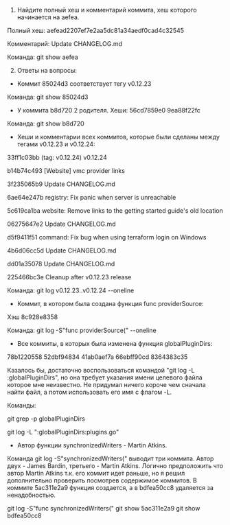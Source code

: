 1. Найдите полный хеш и комментарий коммита, хеш которого начинается на aefea.

Полный хеш: aefead2207ef7e2aa5dc81a34aedf0cad4c32545

Комментарий: Update CHANGELOG.md

Команда: git show aefea

2. Ответы на вопросы:

- Коммит 85024d3 соответствует тегу v0.12.23

Команда: git show 85024d3

- У коммита b8d720 2 родителя. Хеши: 56cd7859e0 9ea88f22fc

Команда: git show b8d720

- Хеши и комментарии всех коммитов, которые были сделаны между тегами v0.12.23 и v0.12.24:

33ff1c03bb (tag: v0.12.24) v0.12.24

b14b74c493 [Website] vmc provider links

3f235065b9 Update CHANGELOG.md

6ae64e247b registry: Fix panic when server is unreachable

5c619ca1ba website: Remove links to the getting started guide's old location

06275647e2 Update CHANGELOG.md

d5f9411f51 command: Fix bug when using terraform login on Windows

4b6d06cc5d Update CHANGELOG.md

dd01a35078 Update CHANGELOG.md

225466bc3e Cleanup after v0.12.23 release

Команда: git log v0.12.23..v0.12.24 --oneline

- Коммит, в котором была создана функция func providerSource:

Хэш 8c928e8358

Команда: git log -S"func providerSource(" --oneline

- Все коммиты, в которых была изменена функция globalPluginDirs:

78b1220558 52dbf94834 41ab0aef7a 66ebff90cd 8364383c35

Казалось бы, достаточно воспользоваться командой "git log -L :globalPluginDirs", но она требует указания имени целевого файла которое мне неизвестно. Не придумал ничего короче чем сначала найти файл, а потом использовать его имя с флагом -L.

Команды: 

git grep -p globalPluginDirs

git log -L ":globalPluginDirs:plugins.go"

- Автор функции synchronizedWriters - Martin Atkins.

Команда git log -S"synchronizedWriters(" выводит три коммита. Автор двух - James Bardin, третьего - Martin Atkins. Логично предположить что автор Martin Atkins т.к. его коммит идет раньше, но я решил дополнительно проверить посмотрев содержимое коммитов. В коммите 5ac311e2a9 функция создается, а в bdfea50cc8 удаляется за ненадобностью.  

git log -S"func synchronizedWriters("
git show 5ac311e2a9
git show bdfea50cc8
